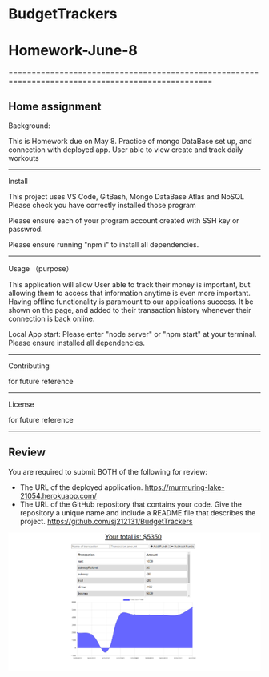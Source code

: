 # BudgetTrackers

# Homework-June-8

==================================================================================================

## Home assignment

Background:

This is Homework due on May 8. Practice of mongo DataBase set up, and connection with deployed app. User able to view create and track daily workouts

---

Install

This project uses VS Code, GitBash, Mongo DataBase Atlas and NoSQL Please check you have correctly installed those program

Please ensure each of your program account created with SSH key or passwrod.

Please ensure running "npm i" to install all dependencies.

---

Usage （purpose）

This application will allow User able to track their money is important, but allowing them to access that information anytime is even more important. Having offline functionality is paramount to our applications success. It be shown on the page, and added to their transaction history whenever their connection is back online.

Local App start: Please enter "node server" or "npm start" at your terminal. Please ensure installed all dependencies.

---

Contributing

for future reference

---

License

for future reference

---

## Review

You are required to submit BOTH of the following for review:

- The URL of the deployed application.
  https://murmuring-lake-21054.herokuapp.com/
- The URL of the GitHub repository that contains your code. Give the repository a unique name and include a README file that describes the project.
  https://github.com/sj212131/BudgetTrackers

![screenshot](./screenshot/ss1.png)
